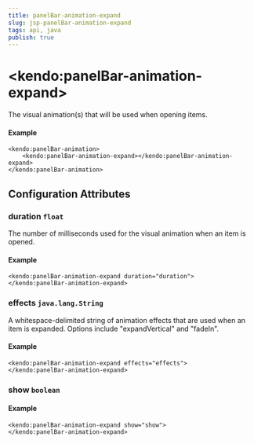 ```yaml
---
title: panelBar-animation-expand
slug: jsp-panelBar-animation-expand
tags: api, java
publish: true
---
```


# \<kendo:panelBar-animation-expand\>

The visual animation(s) that will be used when opening items.

#### Example
    <kendo:panelBar-animation>
        <kendo:panelBar-animation-expand></kendo:panelBar-animation-expand>
    </kendo:panelBar-animation>

## Configuration Attributes

### duration `float`

The number of milliseconds used for the visual animation when an item is opened.

#### Example
    <kendo:panelBar-animation-expand duration="duration">
    </kendo:panelBar-animation-expand>

### effects `java.lang.String`

A whitespace-delimited string of animation effects that are used when an item is expanded. Options include
"expandVertical" and "fadeIn".

#### Example
    <kendo:panelBar-animation-expand effects="effects">
    </kendo:panelBar-animation-expand>

### show `boolean`



#### Example
    <kendo:panelBar-animation-expand show="show">
    </kendo:panelBar-animation-expand>

